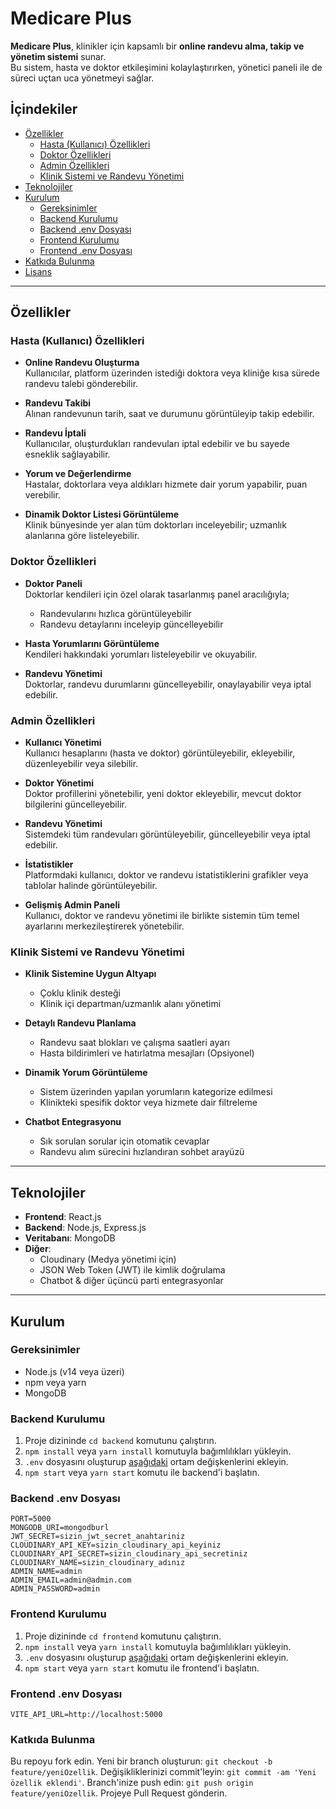 # Medicare Plus

**Medicare Plus**, klinikler için kapsamlı bir **online randevu alma, takip ve yönetim sistemi** sunar.  
Bu sistem, hasta ve doktor etkileşimini kolaylaştırırken, yönetici paneli ile de süreci uçtan uca yönetmeyi sağlar.

## İçindekiler

- [Özellikler](#özellikler)
  - [Hasta (Kullanıcı) Özellikleri](#hasta-kullanıcı-özellikleri)
  - [Doktor Özellikleri](#doktor-özellikleri)
  - [Admin Özellikleri](#admin-özellikleri)
  - [Klinik Sistemi ve Randevu Yönetimi](#klinik-sistemi-ve-randevu-yönetimi)
- [Teknolojiler](#teknolojiler)
- [Kurulum](#kurulum)
  - [Gereksinimler](#gereksinimler)
  - [Backend Kurulumu](#backend-kurulumu)
  - [Backend .env Dosyası](#backend-env-dosyası)
  - [Frontend Kurulumu](#frontend-kurulumu)
  - [Frontend .env Dosyası](#frontend-env-dosyası)
- [Katkıda Bulunma](#katkıda-bulunma)
- [Lisans](#lisans)

---

## Özellikler

### Hasta (Kullanıcı) Özellikleri

- **Online Randevu Oluşturma**  
  Kullanıcılar, platform üzerinden istediği doktora veya kliniğe kısa sürede randevu talebi gönderebilir.

- **Randevu Takibi**  
  Alınan randevunun tarih, saat ve durumunu görüntüleyip takip edebilir.

- **Randevu İptali**  
  Kullanıcılar, oluşturdukları randevuları iptal edebilir ve bu sayede esneklik sağlayabilir.

- **Yorum ve Değerlendirme**  
  Hastalar, doktorlara veya aldıkları hizmete dair yorum yapabilir, puan verebilir.

- **Dinamik Doktor Listesi Görüntüleme**  
  Klinik bünyesinde yer alan tüm doktorları inceleyebilir; uzmanlık alanlarına göre listeleyebilir.

### Doktor Özellikleri

- **Doktor Paneli**  
  Doktorlar kendileri için özel olarak tasarlanmış panel aracılığıyla; 
  - Randevularını hızlıca görüntüleyebilir  
  - Randevu detaylarını inceleyip güncelleyebilir

- **Hasta Yorumlarını Görüntüleme**  
  Kendileri hakkındaki yorumları listeleyebilir ve okuyabilir.

- **Randevu Yönetimi**  
  Doktorlar, randevu durumlarını güncelleyebilir, onaylayabilir veya iptal edebilir.

### Admin Özellikleri

- **Kullanıcı Yönetimi**  
  Kullanıcı hesaplarını (hasta ve doktor) görüntüleyebilir, ekleyebilir, düzenleyebilir veya silebilir.

- **Doktor Yönetimi**  
  Doktor profillerini yönetebilir, yeni doktor ekleyebilir, mevcut doktor bilgilerini güncelleyebilir.

- **Randevu Yönetimi**  
  Sistemdeki tüm randevuları görüntüleyebilir, güncelleyebilir veya iptal edebilir.

- **İstatistikler**  
  Platformdaki kullanıcı, doktor ve randevu istatistiklerini grafikler veya tablolar halinde görüntüleyebilir.

- **Gelişmiş Admin Paneli**  
  Kullanıcı, doktor ve randevu yönetimi ile birlikte sistemin tüm temel ayarlarını merkezileştirerek yönetebilir.

### Klinik Sistemi ve Randevu Yönetimi

- **Klinik Sistemine Uygun Altyapı**  
  - Çoklu klinik desteği  
  - Klinik içi departman/uzmanlık alanı yönetimi

- **Detaylı Randevu Planlama**  
  - Randevu saat blokları ve çalışma saatleri ayarı  
  - Hasta bildirimleri ve hatırlatma mesajları (Opsiyonel)

- **Dinamik Yorum Görüntüleme**  
  - Sistem üzerinden yapılan yorumların kategorize edilmesi  
  - Klinikteki spesifik doktor veya hizmete dair filtreleme

- **Chatbot Entegrasyonu**  
  - Sık sorulan sorular için otomatik cevaplar  
  - Randevu alım sürecini hızlandıran sohbet arayüzü

---

## Teknolojiler

- **Frontend**: React.js  
- **Backend**: Node.js, Express.js  
- **Veritabanı**: MongoDB  
- **Diğer**:  
  - Cloudinary (Medya yönetimi için)  
  - JSON Web Token (JWT) ile kimlik doğrulama  
  - Chatbot & diğer üçüncü parti entegrasyonlar

---

## Kurulum

### Gereksinimler

- Node.js (v14 veya üzeri)
- npm veya yarn
- MongoDB

### Backend Kurulumu

1. Proje dizininde `cd backend` komutunu çalıştırın.
2. `npm install` veya `yarn install` komutuyla bağımlılıkları yükleyin.
3. `.env` dosyasını oluşturup [aşağıdaki](#backend-env-dosyası) ortam değişkenlerini ekleyin.
4. `npm start` veya `yarn start` komutu ile backend'i başlatın.

### Backend .env Dosyası

```dotenv
PORT=5000
MONGODB_URI=mongodburl
JWT_SECRET=sizin_jwt_secret_anahtariniz
CLOUDINARY_API_KEY=sizin_cloudinary_api_keyiniz
CLOUDINARY_API_SECRET=sizin_cloudinary_api_secretiniz
CLOUDINARY_NAME=sizin_cloudinary_adınız
ADMIN_NAME=admin
ADMIN_EMAIL=admin@admin.com
ADMIN_PASSWORD=admin
```


### Frontend Kurulumu

1. Proje dizininde `cd frontend` komutunu çalıştırın.
2. `npm install` veya `yarn install` komutuyla bağımlılıkları yükleyin.
3. `.env` dosyasını oluşturup [aşağıdaki](#frontend-env-dosyası) ortam değişkenlerini ekleyin.
4. `npm start` veya `yarn start` komutu ile frontend'i başlatın.

### Frontend .env Dosyası

```dotenv
VITE_API_URL=http://localhost:5000
```

### Katkıda Bulunma

Bu repoyu fork edin.
Yeni bir branch oluşturun: `git checkout -b feature/yeniOzellik`.
Değişikliklerinizi commit'leyin: `git commit -am 'Yeni özellik eklendi'`.
Branch'inize push edin: `git push origin feature/yeniOzellik`.
Projeye Pull Request gönderin.


